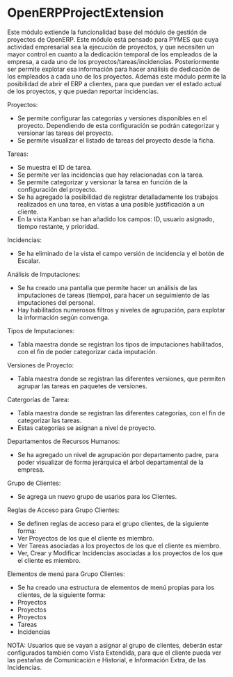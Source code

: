 OpenERPProjectExtension
=======================

Este módulo extiende la funcionalidad base del módulo de gestión de proyectos de OpenERP.
Este módulo está pensado para PYMES que cuya actividad empresarial sea la ejecución de proyectos, y que necesiten un mayor control en cuanto a la dedicación temporal de los empleados de la empresa, a cada uno de los proyectos/tareas/incidencias. 
Posteriormente ser permite explotar esa información para hacer análisis de dedicación de los empleados a cada uno de los proyectos.
Además este módulo permite la posibilidad de abrir el ERP a clientes, para que puedan ver el estado actual de los proyectos, y que puedan reportar incidencias.
        
        
Proyectos:
- Se permite configurar las categorías y versiones disponibles en el proyecto. Dependiendo de esta configuración se podrán categorizar y versionar las tareas del proyecto.
- Se permite visualizar el listado de tareas del proyecto desde la ficha.
        
Tareas:
- Se muestra el ID de tarea.
- Se permite ver las incidencias que hay relacionadas con la tarea.
- Se permite categorizar y versionar la tarea en función de la configuración del proyecto.
- Se ha agregado la posibilidad de registrar detalladamente los trabajos realizados en una tarea, en vistas a una posible justificación a un cliente.
- En la vista Kanban se han añadido los campos: ID, usuario asignado, tiempo restante, y prioridad.

Incidencias:
- Se ha eliminado de la vista el campo versión de incidencia y el botón de Escalar.

Análisis de Imputaciones:
- Se ha creado una pantalla que permite hacer un análisis de las imputaciones de tareas (tiempo), para hacer un seguimiento de las imputaciones del personal.
- Hay habilitados numerosos filtros y niveles de agrupación, para explotar la información según convenga.

Tipos de Imputaciones:
- Tabla maestra donde se registran los tipos de imputaciones habilitados, con el fin de poder categorizar cada imputación.

Versiones de Proyecto:
- Tabla maestra donde se registran las diferentes versiones, que permiten agrupar las tareas en paquetes de versiones.

Catergorías de Tarea:
- Tabla maestra donde se registran las diferentes categorías, con el fin de categorizar las tareas.
- Estas categorías se asignan a nivel de proyecto.

Departamentos de Recursos Humanos:
- Se ha agregado un nivel de agrupación por departamento padre, para poder visualizar de forma jerárquica el árbol departamental de la empresa.

Grupo de Clientes:
- Se agrega un nuevo grupo de usarios para los Clientes.

Reglas de Acceso para Grupo Clientes:
- Se definen reglas de acceso para el grupo clientes, de la siguiente forma:
- Ver Proyectos de los que el cliente es miembro.
- Ver Tareas asociadas a los proyectos de los que el cliente es miembro.
- Ver, Crear y Modificar Incidencias asociadas a los proyectos de los que el cliente es miembro.

Elementos de menú para Grupo Clientes:
- Se ha creado una estructura de elementos de menú propias para los clientes, de la siguiente forma:
- Proyectos
- Proyectos
- Proyectos
- Tareas
- Incidencias

NOTA: Usuarios que se vayan a asignar al grupo de clientes, deberán estar configurados también como Vista Extendida, para que el cliente pueda ver las pestañas de Comunicación e Historial, e Información Extra, de las Incidencias.
